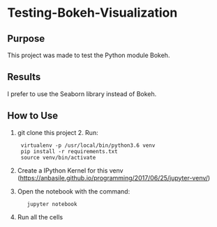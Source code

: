 # Testing-Bokeh-Visualization

## Purpose

This project was made to test the Python module Bokeh.

## Results

I prefer to use the Seaborn library instead of Bokeh.

## How to Use

1. git clone this project
		2. Run:

		virtualenv -p /usr/local/bin/python3.6 venv
		pip install -r requirements.txt
		source venv/bin/activate

3. Create a IPython Kernel for this venv (https://anbasile.github.io/programming/2017/06/25/jupyter-venv/)

4. Open the notebook with the command:

	      jupyter notebook

5. Run all the cells
